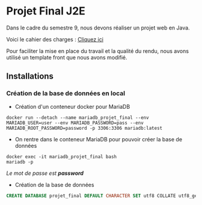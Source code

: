 # Projet Final J2E

Dans le cadre du semestre 9, nous devons réaliser un projet web en Java.

Voici le cahier des charges : [Cliquez ici](readme/cahier_des_charges.pdf)

Pour faciliter la mise en place du travail et la qualité du rendu, nous avons utilisé un template front que nous avons modifié. 
## Installations

### Création de la base de données en local

- Création d'un conteneur docker pour MariaDB
```
docker run --detach --name mariadb_projet_final --env MARIADB_USER=user --env MARIADB_PASSWORD=pass --env MARIADB_ROOT_PASSWORD=password -p 3306:3306 mariadb:latest
```

- On rentre dans le conteneur MariaDB pour pouvoir créer la base de données
```
docker exec -it mariadb_projet_final bash
mariadb -p
```
*Le mot de passe est ***password****


- Création de la base de données
```sql
CREATE DATABASE projet_final DEFAULT CHARACTER SET utf8 COLLATE utf8_general_ci;
```

